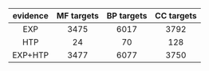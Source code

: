 | evidence | MF targets | BP targets | CC targets |
| :--:     | :--:       | :--:       | :--:       |
| EXP    | 3475       | 6017       | 3792       |
| HTP    | 24       | 70       | 128       |
| EXP+HTP    | 3477       | 6077       | 3750       |
